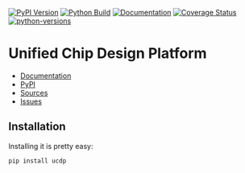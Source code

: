 [![PyPI Version](https://badge.fury.io/py/ucdp.svg)](https://badge.fury.io/py/ucdp)
[![Python Build](https://github.com/nbiotcloud/ucdp/actions/workflows/main.yml/badge.svg)](https://github.com/nbiotcloud/ucdp/actions/workflows/main.yml)
[![Documentation](https://readthedocs.org/projects/ucdp/badge/?version=latest)](https://ucdp.readthedocs.io/en/latest/?badge=latest)
[![Coverage Status](https://coveralls.io/repos/github/nbiotcloud/ucdp/badge.svg?branch=main)](https://coveralls.io/github/nbiotcloud/ucdp?branch=main)
[![python-versions](https://img.shields.io/pypi/pyversions/ucdp.svg)](https://pypi.python.org/pypi/ucdp)

# Unified Chip Design Platform

* [Documentation](https://ucdp.readthedocs.io/en/latest/)
* [PyPI](https://pypi.org/project/ucdp/)
* [Sources](https://github.com/nbiotcloud/ucdp)
* [Issues](https://github.com/nbiotcloud/ucdp/issues)

## Installation

Installing it is pretty easy:

```bash
pip install ucdp
```
